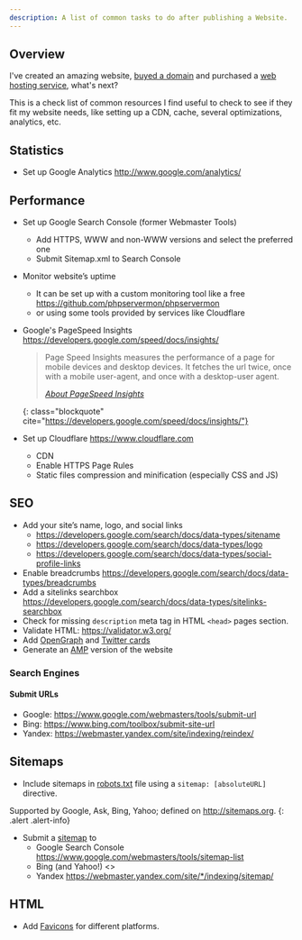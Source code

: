 ```yaml
---
description: A list of common tasks to do after publishing a Website.
---
```


## Overview

I've created an amazing
website, [buyed a domain](http://www.namecheap.com/?aff=35306) and
purchased a [web hosting service](https://m.do.co/c/b54bbc9a3125),
what's next?

This is a check list of common resources I find useful to check to see
if they fit my website needs, like setting up a CDN, cache, several
optimizations, analytics, etc.

## Statistics

- Set up Google Analytics <http://www.google.com/analytics/>

## Performance

- Set up Google Search Console (former Webmaster Tools)
  - Add HTTPS, WWW and non-WWW versions and select the preferred one
  - Submit Sitemap.xml to Search Console

- Monitor website’s uptime
  - It can be set up with a custom monitoring tool like a
    free <https://github.com/phpservermon/phpservermon>
  - or using some tools provided by services like Cloudflare

- Google's PageSpeed
  Insights <https://developers.google.com/speed/docs/insights/>
  
  > Page Speed Insights measures the performance of a page for mobile
  > devices and desktop devices. It fetches the url twice, once with a
  > mobile user-agent, and once with a desktop-user agent. 
  > 
  > <footer class="blockquote-footer"> <cite><a href="https://developers.google.com/speed/docs/insights/">About PageSpeed Insights</a></cite></footer>
  {: class="blockquote" cite="https://developers.google.com/speed/docs/insights/"}

- Set up Cloudflare <https://www.cloudflare.com>
  - CDN
  - Enable HTTPS Page Rules
  - Static files compression and minification (especially CSS and JS)
  
## SEO

- Add your site’s name, logo, and social links
  - <https://developers.google.com/search/docs/data-types/sitename>
  - <https://developers.google.com/search/docs/data-types/logo>
  - <https://developers.google.com/search/docs/data-types/social-profile-links>
- Enable breadcrumbs <https://developers.google.com/search/docs/data-types/breadcrumbs>	
- Add a sitelinks searchbox <https://developers.google.com/search/docs/data-types/sitelinks-searchbox>
- Check for missing `description` meta tag in HTML `<head>` pages section.
- Validate HTML: <https://validator.w3.org/>
- Add [OpenGraph](http://ogp.me/)
  and [Twitter cards](https://dev.twitter.com/cards/)
- Generate an [AMP](https://www.ampproject.org/docs/guides) version of the website

### Search Engines

#### Submit URLs

- Google: <https://www.google.com/webmasters/tools/submit-url>
- Bing: <https://www.bing.com/toolbox/submit-site-url>
- Yandex: <https://webmaster.yandex.com/site/indexing/reindex/>


## Sitemaps

- Include sitemaps in [robots.txt](https://developers.google.com/webmasters/control-crawl-index/docs/robots_txt) file using a `sitemap: [absoluteURL]` directive.

Supported by Google, Ask, Bing, Yahoo; defined on <http://sitemaps.org>.
{: .alert .alert-info}
 
- Submit a [sitemap](http://sitemaps.org/) to 
  - Google Search
    Console <https://www.google.com/webmasters/tools/sitemap-list>
  - Bing (and Yahoo!) <>
  - Yandex <https://webmaster.yandex.com/site/*/indexing/sitemap/>
  
## HTML

- Add [Favicons](https://en.wikipedia.org/wiki/Favicon) for different platforms.

